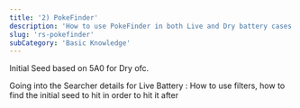 ```yaml
---
title: '2) PokeFinder'
description: 'How to use PokeFinder in both Live and Dry battery cases.'
slug: 'rs-pokefinder'
subCategory: 'Basic Knowledge'
---
```


Initial Seed based on 5A0 for Dry ofc.

Going into the Searcher details for Live Battery : How to use filters, how to find the initial seed to hit in order to hit it after